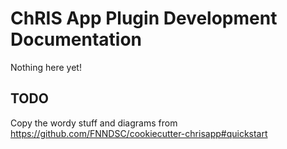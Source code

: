 # ChRIS App Plugin Development Documentation

Nothing here yet!

## TODO

Copy the wordy stuff and diagrams from
https://github.com/FNNDSC/cookiecutter-chrisapp#quickstart
